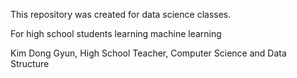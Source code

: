 This repository was created for data science classes.

For high school students learning machine learning

Kim Dong Gyun, High School Teacher, Computer Science and Data Structure

